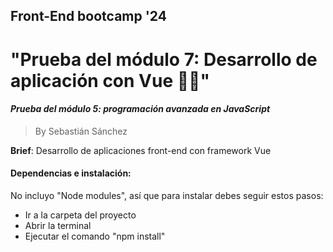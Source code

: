 ## Front-End bootcamp '24
# "Prueba del módulo 7: Desarrollo de aplicación con Vue 👾🌈"
#### *Prueba del módulo 5: programación avanzada en JavaScript*
>By Sebastián Sánchez

<strong>Brief</strong>:  Desarrollo de aplicaciones front-end con framework Vue

#### Dependencias e instalación:
No incluyo "Node modules", así que para instalar debes seguir estos pasos:
* Ir a la carpeta del proyecto
* Abrir la terminal
* Ejecutar el comando "npm install"